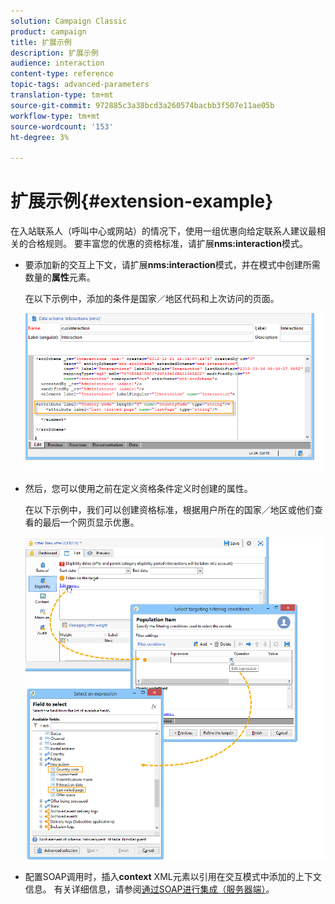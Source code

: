```yaml
---
solution: Campaign Classic
product: campaign
title: 扩展示例
description: 扩展示例
audience: interaction
content-type: reference
topic-tags: advanced-parameters
translation-type: tm+mt
source-git-commit: 972885c3a38bcd3a260574bacbb3f507e11ae05b
workflow-type: tm+mt
source-wordcount: '153'
ht-degree: 3%

---
```



# 扩展示例{#extension-example}

在入站联系人（呼叫中心或网站）的情况下，使用一组优惠向给定联系人建议最相关的合格规则。 要丰富您的优惠的资格标准，请扩展&#x200B;**nms:interaction**&#x200B;模式。

* 要添加新的交互上下文，请扩展&#x200B;**nms:interaction**&#x200B;模式，并在模式中创建所需数量的&#x200B;**属性**&#x200B;元素。

   在以下示例中，添加的条件是国家／地区代码和上次访问的页面。

   ![](assets/s_ncs_configuration_offer_schemas.png)

* 然后，您可以使用之前在定义资格条件定义时创建的属性。

   在以下示例中，我们可以创建资格标准，根据用户所在的国家／地区或他们查看的最后一个网页显示优惠。

   ![](assets/s_ncs_configuration_offer_context.png)

* 配置SOAP调用时，插入&#x200B;**context** XML元素以引用在交互模式中添加的上下文信息。 有关详细信息，请参阅[通过SOAP进行集成（服务器端）](../../interaction/using/integration-via-soap--server-side-.md)。

